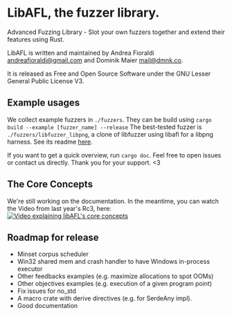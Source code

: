 # LibAFL, the fuzzer library.

Advanced Fuzzing Library - Slot your own fuzzers together and extend their features using Rust.

LibAFL is written and maintained by Andrea Fioraldi <andreafioraldi@gmail.com> and Dominik Maier <mail@dmnk.co>.

It is released as Free and Open Source Software under the GNU Lesser General Public License V3.



## Example usages

We collect example fuzzers in `./fuzzers`. They can be build using `cargo build --example [fuzzer_name] --release`
The best-tested fuzzer is `./fuzzers/libfuzzer_libpng`, a clone of libfuzzer using libafl for a libpng harness.
See its readme [here](./fuzzers/libfuzzer_libpng/README.md).

If you want to get a quick overview, run `cargo doc`.
Feel free to open issues or contact us directly. Thank you for your support. <3

## The Core Concepts

We're still working on the documentation. In the meantime, you can watch the Video from last year's Rc3, here:
[![Video explaining libAFL's core concepts](http://img.youtube.com/vi/3RWkT1Q5IV0/3.jpg)](http://www.youtube.com/watch?v=3RWkT1Q5IV0 "Fuzzers Like LEGO")
## Roadmap for release

+ Minset corpus scheduler
+ Win32 shared mem and crash handler to have Windows in-process executor
+ Other feedbacks examples (e.g. maximize allocations to spot OOMs)
+ Other objectives examples (e.g. execution of a given program point)
+ Fix issues for no_std
+ A macro crate with derive directives (e.g. for SerdeAny impl).
+ Good documentation
